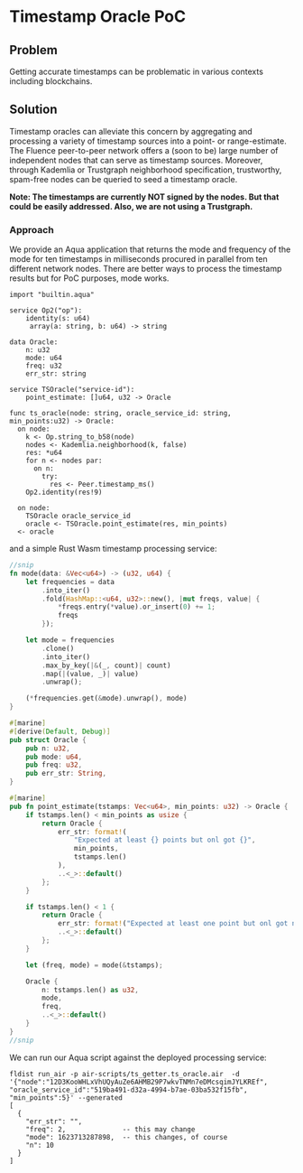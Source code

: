 # Timestamp Oracle PoC

## Problem

Getting accurate timestamps can be problematic in various contexts including blockchains.

## Solution

Timestamp oracles can alleviate this concern by aggregating and processing a variety of timestamp sources into a point- or range-estimate. The Fluence peer-to-peer network offers a (soon to be) large number of independent nodes that can serve as timestamp sources. Moreover, through Kademlia or Trustgraph neighborhood specification, trustworthy, spam-free nodes can be queried to seed a timestamp oracle.

**Note: The timestamps are currently NOT signed by the nodes. But that could be easily addressed. Also, we are not using a Trustgraph.**

### Approach

We provide an Aqua application that returns the mode and frequency of the mode for ten timestamps in milliseconds procured in parallel from ten different network nodes. There are better ways to process the timestamp results but for PoC purposes, mode works.

```aqua
import "builtin.aqua"

service Op2("op"):
    identity(s: u64)
     array(a: string, b: u64) -> string

data Oracle:
    n: u32
    mode: u64
    freq: u32
    err_str: string

service TSOracle("service-id"):
    point_estimate: []u64, u32 -> Oracle

func ts_oracle(node: string, oracle_service_id: string, min_points:u32) -> Oracle:
  on node:
    k <- Op.string_to_b58(node)
    nodes <- Kademlia.neighborhood(k, false)
    res: *u64
    for n <- nodes par:
      on n:
        try:
          res <- Peer.timestamp_ms()
    Op2.identity(res!9)

  on node:
    TSOracle oracle_service_id
    oracle <- TSOracle.point_estimate(res, min_points)
  <- oracle
```

and a simple Rust Wasm timestamp processing service:

```rust
//snip
fn mode(data: &Vec<u64>) -> (u32, u64) {
    let frequencies = data
        .into_iter()
        .fold(HashMap::<u64, u32>::new(), |mut freqs, value| {
            *freqs.entry(*value).or_insert(0) += 1;
            freqs
        });

    let mode = frequencies
        .clone()
        .into_iter()
        .max_by_key(|&(_, count)| count)
        .map(|(value, _)| value)
        .unwrap();

    (*frequencies.get(&mode).unwrap(), mode)
}

#[marine]
#[derive(Default, Debug)]
pub struct Oracle {
    pub n: u32,
    pub mode: u64,
    pub freq: u32,
    pub err_str: String,
}

#[marine]
pub fn point_estimate(tstamps: Vec<u64>, min_points: u32) -> Oracle {
    if tstamps.len() < min_points as usize {
        return Oracle {
            err_str: format!(
                "Expected at least {} points but onl got {}",
                min_points,
                tstamps.len()
            ),
            ..<_>::default()
        };
    }

    if tstamps.len() < 1 {
        return Oracle {
            err_str: format!("Expected at least one point but onl got none"),
            ..<_>::default()
        };
    }

    let (freq, mode) = mode(&tstamps);

    Oracle {
        n: tstamps.len() as u32,
        mode,
        freq,
        ..<_>::default()
    }
}
//snip
```

We can run our Aqua script against the deployed processing service:

```
fldist run_air -p air-scripts/ts_getter.ts_oracle.air  -d '{"node":"12D3KooWHLxVhUQyAuZe6AHMB29P7wkvTNMn7eDMcsqimJYLKREf", "oracle_service_id":"519ba491-d32a-4994-b7ae-03ba532f15fb", "min_points":5}' --generated
[
  {
    "err_str": "",
    "freq": 2,              -- this may change
    "mode": 1623713287898,  -- this changes, of course
    "n": 10
  }
]
```
